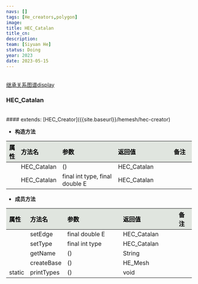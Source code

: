 ```yaml
---
navs: []
tags: [He_creators,polygon]
image:
title: HEC_Catalan
title_cn:
description: 
team: [Siyuan He]
status: Doing
year: 2023
date: 2023-05-15
---
```

<style>
table th:first-of-type {
width:5%;
}
table th:nth-of-type(2) {
width:20%;
}
table th:nth-of-type(3) {
width:30%;
}
table th:nth-of-type(4) {
width:30%;
}
table th:nth-of-type(5) {
width:8cm;
}
table th {
color: rgba(0,0,0)!important;
font-weight: bold; /*加粗*/
/* text-align: center !important; 内容居中，加上 !important 避免被 Markdown 样式覆盖 */
background: rgba(224,229,223,10)!important; /*背景色*/
}
</style>
            

<br>
<a href="{{site.baseurl}}/display/hemesh" onclick="saveReferrer()">继承关系图谱display</a>
<script>
function saveReferrer() {
  var referrer ='HEC_Catalan';
  localStorage.setItem('referrer', referrer);
}
</script>

<br>

### HEC_Catalan

<br>
#### extends:   [HEC_Creator]({{site.baseurl}}/hemesh/hec-creator)
<br>


- **构造方法**

| 属性   | 方法名         | 参数                             | 返回值         | 备注   |
|:-----|:------------|:-------------------------------|:------------|:-----|
|      | HEC_Catalan | ()                             | HEC_Catalan |      |
|      | HEC_Catalan | final int type, final double E | HEC_Catalan |      |

- **成员方法**

| 属性     | 方法名        | 参数             | 返回值         | 备注   |
|:-------|:-----------|:---------------|:------------|:-----|
|        | setEdge    | final double E | HEC_Catalan |      |
|        | setType    | final int type | HEC_Catalan |      |
|        | getName    | ()             | String      |      |
|        | createBase | ()             | HE_Mesh     |      |
| static | printTypes | ()             | void        |      |